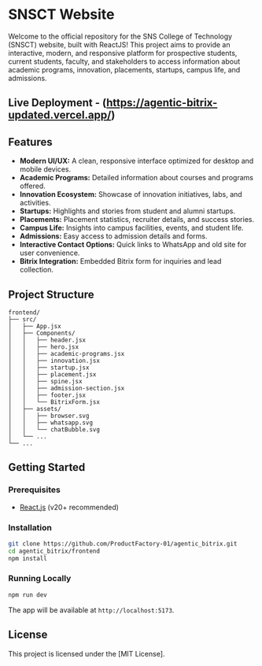 # SNSCT Website

Welcome to the official repository for the SNS College of Technology (SNSCT) website, built with ReactJS! This project aims to provide an interactive, modern, and responsive platform for prospective students, current students, faculty, and stakeholders to access information about academic programs, innovation, placements, startups, campus life, and admissions.

## Live Deployment - (https://agentic-bitrix-updated.vercel.app/)

## Features

- **Modern UI/UX:** A clean, responsive interface optimized for desktop and mobile devices.
- **Academic Programs:** Detailed information about courses and programs offered.
- **Innovation Ecosystem:** Showcase of innovation initiatives, labs, and activities.
- **Startups:** Highlights and stories from student and alumni startups.
- **Placements:** Placement statistics, recruiter details, and success stories.
- **Campus Life:** Insights into campus facilities, events, and student life.
- **Admissions:** Easy access to admission details and forms.
- **Interactive Contact Options:** Quick links to WhatsApp and old site for user convenience.
- **Bitrix Integration:** Embedded Bitrix form for inquiries and lead collection.

## Project Structure

```
frontend/
├── src/
│   ├── App.jsx
│   ├── Components/
│   │   ├── header.jsx
│   │   ├── hero.jsx
│   │   ├── academic-programs.jsx
│   │   ├── innovation.jsx
│   │   ├── startup.jsx
│   │   ├── placement.jsx
│   │   ├── spine.jsx
│   │   ├── admission-section.jsx
│   │   ├── footer.jsx
│   │   └── BitrixForm.jsx
│   ├── assets/
│   │   ├── browser.svg
│   │   ├── whatsapp.svg
│   │   └── chatBubble.svg
│   └── ...
└── ...
```

## Getting Started

### Prerequisites

- [React.js](https://react.dev/) (v20+ recommended)


### Installation

```bash
git clone https://github.com/ProductFactory-01/agentic_bitrix.git
cd agentic_bitrix/frontend
npm install
```

### Running Locally

```bash
npm run dev
```

The app will be available at `http://localhost:5173`.


## License

This project is licensed under the [MIT License].
